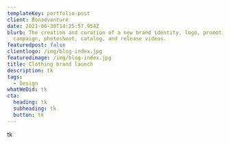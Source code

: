 ```yaml
---
templateKey: portfolio-post
client: Bonadventure
date: 2021-06-30T14:25:57.954Z
blurb: The creation and curation of a new brand identity, logo, promotional
  campaign, photoshoot, catalog, and release videos.
featuredpost: false
clientlogo: /img/blog-index.jpg
featuredimage: /img/blog-index.jpg
title: Clothing brand launch
description: tk
tags:
  - Design
whatWeDid: tk
cta:
  heading: tk
  subheading: tk
  button: tk
---
```

tk